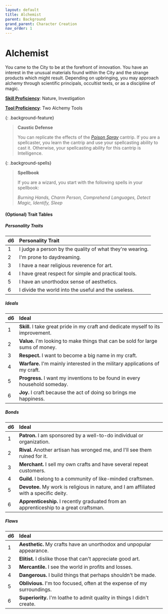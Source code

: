 ```yaml
---
layout: default
title: Alchemist
parent: Background
grand_parent: Character Creation
nav_order: 1
---
```



# Alchemist

You came to the City to be at the forefront of innovation. You have an interest in the unusual materials found within the City and the strange products which might result. Depending on upbringing, you may approach alchemy through scientific principals, occultist texts, or as a discipline of magic. 

**[Skill Proficiency](../../more/review/skills)**: Nature, Investigation

**[Tool Proficiency](../../adventuring/downtime/alchemy)**: Two Alchemy Tools


{: .background-feature}
> **Caustic Defense**
>
> You can replicate the effects of the [*Poison Spray*](../../../data/srd_spells/poison_spray) cantrip. If you are a spellcaster, you learn the cantrip and use your spellcasting ability to cast it. Otherwise, your spellcasting ability for this cantrip is Intelligence.

{: .background-spells}
> **Spellbook**
>
> If you are a wizard, you start with the following spells in your spellbook:
>
> *Burning Hands, Charm Person, Comprehend Languages, Detect Magic, Identify, Sleep*

#### (Optional) Trait Tables

##### Personality Traits

| d6   | Personality Trait                                        |
| :--- | :------------------------------------------------------- |
| 1    | I judge a person by the quality of what they're wearing. |
| 2    | I'm prone to daydreaming.                                |
| 3    | I have a near religious reverence for art.               |
| 4    | I have great respect for simple and practical tools.     |
| 5    | I have an unorthodox sense of aesthetics.                |
| 6    | I divide the world into the useful and the useless.      |


##### Ideals

| d6   | Ideal                                                                             |
| :--- | :-------------------------------------------------------------------------------- |
| 1    | **Skill.** I take great pride in my craft and dedicate myself to its improvement. |
| 2    | **Value.** I'm looking to make things that can be sold for large sums of money.   |
| 3    | **Respect.** I want to become a big name in my craft.                             |
| 4    | **Warfare.** I'm mainly interested in the military applications of my craft.      |
| 5    | **Progress.** I want my inventions to be found in every household someday.        |
| 6    | **Joy.** I craft because the act of doing so brings me happiness.                 |


##### Bonds

| d6   | Ideal                                                                                   |
| :--- | :-------------------------------------------------------------------------------------- |
| 1    | **Patron.** I am sponsored by a well-to-do individual or organization.                  |
| 2    | **Rival.** Another artisan has wronged me, and I'll see them ruined for it.             |
| 3    | **Merchant.** I sell my own crafts and have several repeat customers.                   |
| 4    | **Guild.** I belong to a community of like-minded craftsmen.                            |
| 5    | **Devotee.** My work is religious in nature, and I am affiliated with a specific deity. |
| 6    | **Apprenticeship.** I recently graduated from an apprenticeship to a great craftsman.   |


##### Flaws

| d6   | Ideal                                                                    |
| :--- | :----------------------------------------------------------------------- |
| 1    | **Aesthetic.** My crafts have an unorthodox and unpopular appearance.    |
| 2    | **Elitist.** I dislike those that can't appreciate good art.             |
| 3    | **Mercantile.** I see the world in profits and losses.                   |
| 4    | **Dangerous.** I build things that perhaps shouldn't be made.            |
| 5    | **Oblivious.** I'm too focused, often at the expense of my surroundings. |
| 6    | **Superiority.** I'm loathe to admit quality in things I didn't create.  |